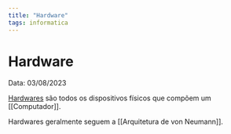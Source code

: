 ```yaml
---
title: "Hardware"
tags: informatica
---
```

# Hardware

Data: 03/08/2023

[Hardwares](Hardware) são todos os dispositivos físicos que compõem um [[Computador]].

Hardwares geralmente seguem a [[Arquitetura de von Neumann]].